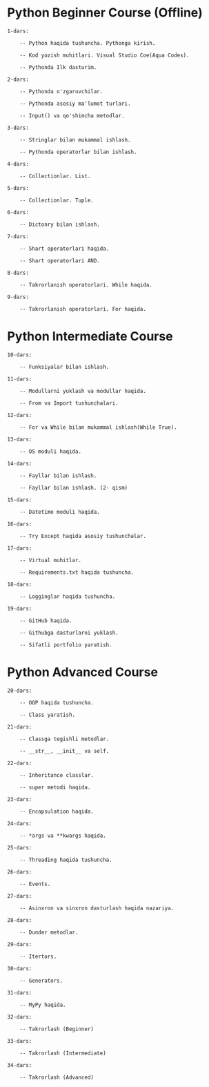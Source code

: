# Python Beginner Course (Offline)
    
    1-dars:
    
        -- Python haqida tushuncha. Pythonga kirish.
    
        -- Kod yozish muhitlari. Visual Studio Coe(Aqua Codes).
    
        -- Pythonda Ilk dasturim.
    
    2-dars:
    
        -- Pythonda o'zgaruvchilar.
    
        -- Pythonda asosiy ma'lumot turlari.
    
        -- Input() va qo'shimcha metodlar.
    
    3-dars:
    
        -- Stringlar bilan mukammal ishlash.
    
        -- Pythonda operatorlar bilan ishlash.
    
    4-dars:    
    
        -- Collectionlar. List.
    
    5-dars:
    
        -- Collectionlar. Tuple.
    
    6-dars:
    
        -- Dictonry bilan ishlash.
    
    7-dars:    
    
        -- Shart operatorlari haqida.
    
        -- Shart operatorlari AND.
    
    8-dars:    
    
        -- Takrorlanish operatorlari. While haqida.
    
    9-dars:    
    
        -- Takrorlanish operatorlari. For haqida.

# Python Intermediate Course
 
    10-dars:
 
        -- Funksiyalar bilan ishlash.
 
    11-dars:    
 
        -- Modullarni yuklash va modullar haqida.
 
        -- From va Import tushunchalari.
 
    12-dars:    
 
        -- For va While bilan mukammal ishlash(While True). 
 
    13-dars:    
 
        -- OS moduli haqida. 
 
    14-dars:    
 
        -- Fayllar bilan ishlash. 
 
        -- Fayllar bilan ishlash. (2- qism)
 
    15-dars:    
 
        -- Datetime moduli haqida.
 
    16-dars:    
 
        -- Try Except haqida asosiy tushunchalar.
 
    17-dars:
 
        -- Virtual muhitlar.
 
        -- Requirements.txt haqida tushuncha.
 
    18-dars:    
 
        -- Logginglar haqida tushuncha.
 
    19-dars:    
 
        -- GitHub haqida.
 
        -- Githubga dasturlarni yuklash.
 
        -- Sifatli portfolio yaratish.

# Python Advanced Course
    
    20-dars:
    
        -- OOP haqida tushuncha. 
    
        -- Class yaratish.
    
    21-dars:    
    
        -- Classga tegishli metodlar.
    
        -- __str__, __init__ va self.
    
    22-dars:    
    
        -- Inheritance classlar.
    
        -- super metodi haqida.
    
    23-dars:
    
        -- Encapsulation haqida.
    
    24-dars:
    
        -- *args va **kwargs haqida.
    
    25-dars:
    
        -- Threading haqida tushuncha.
    
    26-dars:
    
        -- Events.
    
    27-dars:
    
        -- Asinxron va sinxron dasturlash haqida nazariya.
    
    28-dars:
    
        -- Dunder metodlar.
    
    29-dars:
    
        -- Itertors.
    
    30-dars:
    
        -- Generators.
    
    31-dars:
    
        -- MyPy haqida.
    
    32-dars:
    
        -- Takrorlash (Beginner)
    
    33-dars:
    
        -- Takrorlash (Intermediate)
    
    34-dars:
    
        -- Takrorlash (Advanced)

